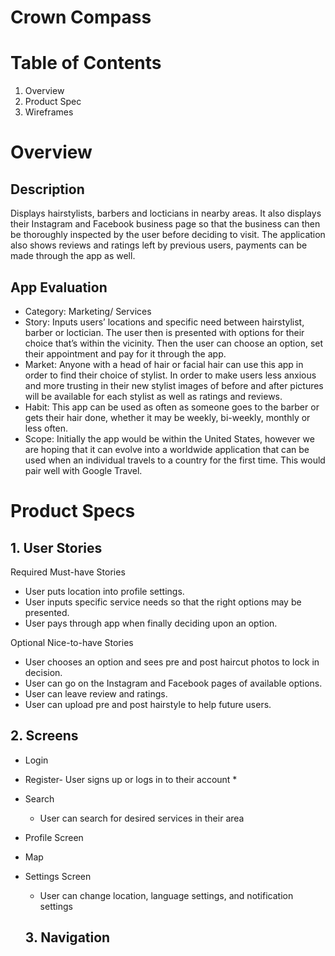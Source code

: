 # Crown Compass

# Table of Contents
1. Overview 
2. Product Spec
3. Wireframes

# Overview

## Description 

Displays hairstylists, barbers and locticians in nearby areas. It also displays their Instagram and Facebook business page so that the business can then be thoroughly inspected by the user before deciding to visit. The application also shows reviews and ratings left by previous users, payments can be made through the app as well. 

## App Evaluation

* Category: Marketing/ Services
* Story: Inputs users’ locations and specific need between hairstylist, barber or loctician. The user then is presented with options for their choice that’s within the vicinity. Then the user can choose an option, set their appointment and pay for it through the app. 
* Market: Anyone with a head of hair or facial hair can use this app in order to find their choice of stylist. In order to make users less anxious and more trusting in their new stylist images of before and after pictures will be available for each stylist as well as ratings and reviews. 
* Habit: This app can be used as often as someone goes to the barber or gets their hair done, whether it may be weekly, bi-weekly, monthly or less often. 
* Scope: Initially the app would be within the United States, however we are hoping that it can evolve into a worldwide application that can be used when an individual travels to a country for the first time. This would pair well with Google Travel. 


# Product Specs
## 1. User Stories
Required Must-have Stories

* User puts location into profile settings.
* User inputs specific service needs so that the right options may be presented.
* User pays through app when finally deciding upon an option.

 Optional Nice-to-have Stories
 
* User chooses an option and sees pre and post haircut photos to lock in decision.
* User can go on the Instagram and Facebook pages of available options.
* User can leave review and ratings.
* User can upload pre and post hairstyle to help future users.

## 2. Screens
* Login
* Register- User signs up or logs in to their account
  *
  
* Search
  * User can search for desired services in their area
* Profile Screen
* Map
* Settings Screen
  * User can change location, language settings, and notification settings

  ## 3. Navigation

  

